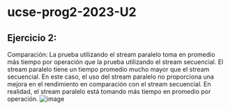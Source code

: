 # ucse-prog2-2023-U2
## Ejercicio 2:
Comparación:
La prueba utilizando el stream paralelo toma en promedio más tiempo por operación que la prueba utilizando el stream secuencial.
El stream paralelo tiene un tiempo promedio mucho mayor que el stream secuencial.
En este caso, el uso del stream paralelo no proporciona una mejora en el rendimiento en comparación con el stream secuencial. En realidad, el stream paralelo está tomando más tiempo en promedio por operación.
![image](https://github.com/AndresKarch/ucse-prog2-2023-U4-Karchesky/assets/110938792/4a672a05-b3b3-4ebc-9bc6-2827cce21bb8)
